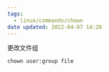 ```yaml
---
tags:
  - linux/commands/chown
date updated: 2022-04-07 14:20
---
```


更改文件组

```shell
chown user:group file
```
